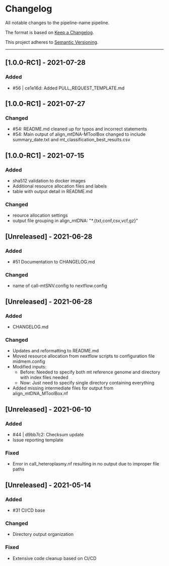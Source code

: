 # Changelog
All notable changes to the pipeline-name pipeline.

The format is based on [Keep a Changelog](https://keepachangelog.com/en/1.0.0/).

This project adheres to [Semantic Versioning](https://semver.org/spec/v2.0.0.html).

---
## [1.0.0-RC1] - 2021-07-28
### Added
- #56 | ce1e16d: Added PULL_REQUEST_TEMPLATE.md


## [1.0.0-RC1] - 2021-07-27
### Changed
- #54: README.md cleaned up for typos and incorrect statements
- #54: Main output of align_mtDNA-MToolBox changed to include summary_date.txt and mt_classification_best_results.csv


## [1.0.0-RC1] - 2021-07-15
### Added
- sha512 validation to docker images
- Additional resource allocation files and labels
- table with output detail in README.md

### Changed
- reource allocation settings
- output file grouping in align_mtDNA: "*.{txt,conf,csv,vcf,gz}"

## [Unreleased] - 2021-06-28
### Added
- #51 Documentation to CHANGELOG.md

### Changed
- name of call-mtSNV.config to nextflow.config


## [Unreleased] - 2021-06-28
### Added
- CHANGELOG.md

### Changed
- Updates and reformatting to README.md 
- Moved resource allocation from nextflow scripts to configuration file midmem.config
- Modified inputs:
    - Before: Needed to specify both mt reference genome and directory with index files needed
    - Now: Just need to specify single directory containing everything
- Added missing intermediate files for output from align_mtDNA_MToolBox.nf


## [Unreleased] - 2021-06-10
### Added
- #44 | d9bb7c2: Checksum update
- Issue reporting template 

### Fixed
- Error in call_heteroplasmy.nf resulting in no output due to improper file paths


## [Unreleased] - 2021-05-14
### Added
- #31 CI/CD base

### Changed
- Directory output organization

### Fixed
- Extensive code cleanup based on CI/CD